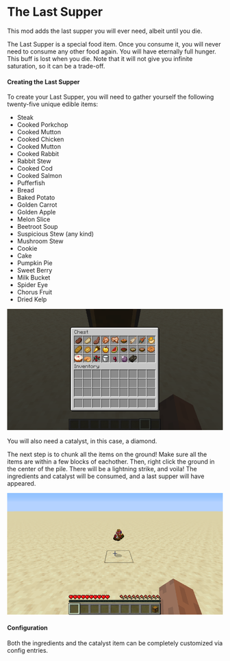 # The Last Supper

This mod adds the last supper you will ever need, albeit until you die.

The Last Supper is a special food item. Once you consume it, you will never need to consume any other food again. You will have eternally full hunger. This buff is lost when you die. Note that it will not give you infinite saturation, so it can be a trade-off.

#### Creating the Last Supper

To create your Last Supper, you will need to gather yourself the following twenty-five unique edible items:

 - Steak
 - Cooked Porkchop
 - Cooked Mutton
 - Cooked Chicken
 - Cooked Mutton
 - Cooked Rabbit
 - Rabbit Stew
 - Cooked Cod
 - Cooked Salmon
 - Pufferfish
 - Bread
 - Baked Potato
 - Golden Carrot
 - Golden Apple
 - Melon Slice
 - Beetroot Soup
 - Suspicious Stew (any kind)
 - Mushroom Stew
 - Cookie
 - Cake
 - Pumpkin Pie
 - Sweet Berry
 - Milk Bucket
 - Spider Eye
 - Chorus Fruit
 - Dried Kelp
 
![Ingredients](images/last_supper_ingredients.png)

You will also need a catalyst, in this case, a diamond.

The next step is to chunk all the items on the ground! Make sure all the items are within a few blocks of eachother. Then, right click the ground in the center of the pile. There will be a lightning strike, and voila! The ingredients and catalyst will be consumed, and a last supper will have appeared.

![Last Supper Item](images/last_supper_created.png)

#### Configuration

Both the ingredients and the catalyst item can be completely customized via config entries.


